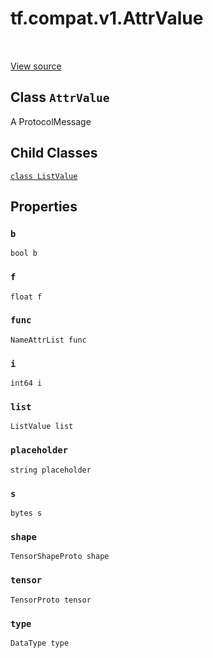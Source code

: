 <div itemscope itemtype="http://developers.google.com/ReferenceObject">
<meta itemprop="name" content="tf.compat.v1.AttrValue" />
<meta itemprop="path" content="Stable" />
<meta itemprop="property" content="ListValue"/>
<meta itemprop="property" content="b"/>
<meta itemprop="property" content="f"/>
<meta itemprop="property" content="func"/>
<meta itemprop="property" content="i"/>
<meta itemprop="property" content="list"/>
<meta itemprop="property" content="placeholder"/>
<meta itemprop="property" content="s"/>
<meta itemprop="property" content="shape"/>
<meta itemprop="property" content="tensor"/>
<meta itemprop="property" content="type"/>
</div>

# tf.compat.v1.AttrValue

<!-- Insert buttons -->

<table class="tfo-notebook-buttons tfo-api" align="left">
</table>

<a target="_blank" href="/code/stable/tensorflow/core/framework/attr_value.proto">View source</a>



## Class `AttrValue`

<!-- Start diff -->
A ProtocolMessage



<!-- Placeholder for "Used in" -->


## Child Classes
[`class ListValue`](../../../tf/compat/v1/AttrValue/ListValue.md)

## Properties

<h3 id="b"><code>b</code></h3>

`bool b`


<h3 id="f"><code>f</code></h3>

`float f`


<h3 id="func"><code>func</code></h3>

`NameAttrList func`


<h3 id="i"><code>i</code></h3>

`int64 i`


<h3 id="list"><code>list</code></h3>

`ListValue list`


<h3 id="placeholder"><code>placeholder</code></h3>

`string placeholder`


<h3 id="s"><code>s</code></h3>

`bytes s`


<h3 id="shape"><code>shape</code></h3>

`TensorShapeProto shape`


<h3 id="tensor"><code>tensor</code></h3>

`TensorProto tensor`


<h3 id="type"><code>type</code></h3>

`DataType type`




